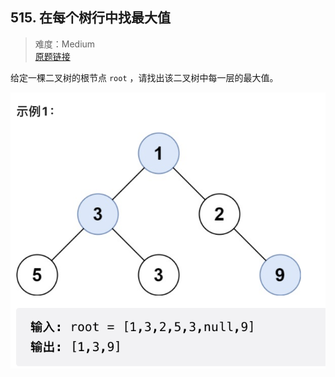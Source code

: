 ## 515. 在每个树行中找最大值
> 难度：Medium \
> [原题链接](https://leetcode.cn/problems/find-largest-value-in-each-tree-row)

给定一棵二叉树的根节点 `root` ，请找出该二叉树中每一层的最大值。

![示例输入](pic/ex1.png)